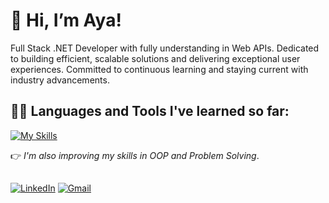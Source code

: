 # 👋 Hi, I’m Aya!

 Full Stack .NET Developer with fully understanding in Web APIs. Dedicated to building efficient, scalable solutions and delivering exceptional user experiences. Committed to continuous learning and staying current with industry advancements.

## :woman_technologist:	 Languages and Tools I've learned so far:

  [![My Skills](https://skillicons.dev/icons?i=cs,cpp,dotnet,git,github,&perline=6)](https://skillicons.dev)
  
  :point_right:	*I'm also improving my skills in OOP and Problem Solving*.

## 
 [![LinkedIn](https://img.shields.io/badge/LinkedIn-Profile-blue.svg)](https://www.linkedin.com/in/aya-al-shouha/)
[![Gmail](https://img.shields.io/badge/Gmail-Connect-red?style=flat-square&logo=gmail&logoColor=white)](mailto:ayaalshouha12@gmail.com)




<!---
ayaalshouha/ayaalshouha is a ✨ special ✨ repository because its `README.md` (this file) appears on your GitHub profile.
You can click the Preview link to take a look at your changes.
--->
